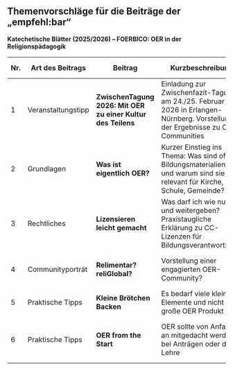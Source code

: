 ## Themenvorschläge für die Beiträge der „empfehl:bar“  
**Katechetische Blätter (2025/2026) – FOERBICO: OER in der Religionspädagogik**

| Nr. | Art des Beitrags      | Beitrag                                     | Kurzbeschreibung                                                                 | Bezug zu OER                                                             | Geplantes Heft | Abgabe bis             | Autor:in       |
|-----|-----------------------|---------------------------------------------|----------------------------------------------------------------------------------|---------------------------------------------------------------------------|----------------|------------------------|----------------|
| 1   | Veranstaltungstipp    | **ZwischenTagung 2026: Mit OER zu einer Kultur des Teilens** | Einladung zur Zwischenfazit-Tagung am 24./25. Februar 2026 in Erlangen-Nürnberg. Vorstellung der Ergebnisse zu OER-Communities | Förderung einer OER-Kultur in religionsbezogenen Communites                | 4/2025         | Anfang August 2025     | Phillip        |
| 2   | Grundlagen            | **Was ist eigentlich OER?**                 | Kurzer Einstieg ins Thema: Was sind offene Bildungsmaterialien – und warum sind sie relevant für Kirche, Schule, Gemeinde? | Einführung in OER, mit Link zu Materialien                               | 5/2025         | Anfang September 2025  | Laura          |
| 3   | Rechtliches           | **Lizensieren leicht gemacht**             | Was darf ich wie nutzen und weitergeben? Praxistaugliche Erklärung zu CC-Lizenzen für Bildungsverantwortliche. | Praktische Hilfe für sicheren Umgang mit OER                             | 1/2026         | Oktober/November 2025  | ?        |
| 4   | Communityporträt      | **Relimentar? reliGlobal?**                | Vorstellung einer engagierten OER-Community?                                     | Sichtbarmachung aktiver Netzwerke in der religiösen Bildung             | 2/2026         | Januar/Februar 2026    | ?        |
| 5   | Praktische Tipps     | **Kleine Brötchen Backen**                | Es bedarf viele kleine Elemente und nicht das große OER Produkt                                     | Um vor Überforderung zu schützen         | ?         | ?   | ?        |
| 6   | Praktische Tipps     | **OER from the Start**                | OER sollte von Anfang an mitgedacht werden, bei Anträgen oder der Lehre                                   | Es ist viel Arbeit zum Abschluss alles als OER zu im nachhinein umzuwandeln         | ?         | ?   | ?        |
```


